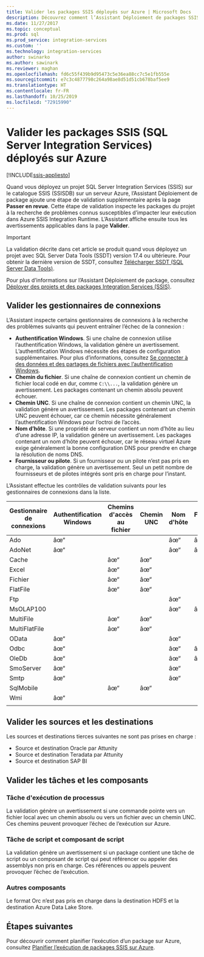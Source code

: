```yaml
---
title: Valider les packages SSIS déployés sur Azure | Microsoft Docs
description: Découvrez comment l’Assistant Déploiement de packages SSIS recherche dans les packages les problèmes connus qui peuvent les empêcher de s’exécuter comme prévu dans Azure.
ms.date: 11/27/2017
ms.topic: conceptual
ms.prod: sql
ms.prod_service: integration-services
ms.custom: ''
ms.technology: integration-services
author: swinarko
ms.author: sawinark
ms.reviewer: maghan
ms.openlocfilehash: fd6c55f439b9d95473c5e36ea88cc7c5e1fb555e
ms.sourcegitcommit: e7c3c4877798c264a98ae8d51d51cb678baf5ee9
ms.translationtype: HT
ms.contentlocale: fr-FR
ms.lasthandoff: 10/25/2019
ms.locfileid: "72915990"
---
```

# <a name="validate-sql-server-integration-services-ssis-packages-deployed-to-azure"></a>Valider les packages SSIS (SQL Server Integration Services) déployés sur Azure

[!INCLUDE[ssis-appliesto](../../includes/ssis-appliesto-ssvrpluslinux-asdb-asdw-xxx.md)]



Quand vous déployez un projet SQL Server Integration Services (SSIS) sur le catalogue SSIS (SSISDB) sur un serveur Azure, l’Assistant Déploiement de package ajoute une étape de validation supplémentaire après la page **Passer en revue**. Cette étape de validation inspecte les packages du projet à la recherche de problèmes connus susceptibles d’impacter leur exécution dans Azure SSIS Integration Runtime. L’Assistant affiche ensuite tous les avertissements applicables dans la page **Valider**.

> [!IMPORTANT]
> La validation décrite dans cet article se produit quand vous déployez un projet avec SQL Server Data Tools (SSDT) version 17.4 ou ultérieure. Pour obtenir la dernière version de SSDT, consultez [Télécharger SSDT (SQL Server Data Tools)](../../ssdt/download-sql-server-data-tools-ssdt.md).

Pour plus d’informations sur l’Assistant Déploiement de package, consultez [Déployer des projets et des packages Integration Services (SSIS)](../packages/deploy-integration-services-ssis-projects-and-packages.md).

## <a name="validate-connection-managers"></a>Valider les gestionnaires de connexions

L’Assistant inspecte certains gestionnaires de connexions à la recherche des problèmes suivants qui peuvent entraîner l’échec de la connexion :
- **Authentification Windows**. Si une chaîne de connexion utilise l’authentification Windows, la validation génère un avertissement. L’authentification Windows nécessite des étapes de configuration supplémentaires. Pour plus d’informations, consultez [Se connecter à des données et des partages de fichiers avec l’authentification Windows](ssis-azure-connect-with-windows-auth.md).
- **Chemin du fichier**. Si une chaîne de connexion contient un chemin de fichier local codé en dur, comme `C:\\...`, la validation génère un avertissement. Les packages contenant un chemin absolu peuvent échouer.
- **Chemin UNC**. Si une chaîne de connexion contient un chemin UNC, la validation génère un avertissement. Les packages contenant un chemin UNC peuvent échouer, car ce chemin nécessite généralement l’authentification Windows pour l’octroi de l’accès.
- **Nom d’hôte**. Si une propriété de serveur contient un nom d’hôte au lieu d’une adresse IP, la validation génère un avertissement. Les packages contenant un nom d’hôte peuvent échouer, car le réseau virtuel Azure exige généralement la bonne configuration DNS pour prendre en charge la résolution de noms DNS.
- **Fournisseur ou pilote**. Si un fournisseur ou un pilote n’est pas pris en charge, la validation génère un avertissement. Seul un petit nombre de fournisseurs et de pilotes intégrés sont pris en charge pour l’instant.

L’Assistant effectue les contrôles de validation suivants pour les gestionnaires de connexions dans la liste.

| Gestionnaire de connexions | Authentification Windows | Chemins d'accès au fichier | Chemin UNC | Nom d'hôte | Fournisseur ou pilote |
|--------------------|----------|-----------|-----|-----------|-------------------|
| Ado                | âœ“        |           |     | âœ“         | âœ“                 |
| AdoNet             | âœ“        |           |     | âœ“         | âœ“                 |
| Cache              |          | âœ“         | âœ“   |           |                   |
| Excel              |          | âœ“         | âœ“   |           |                   |
| Fichier               |          | âœ“         | âœ“   |           |                   |
| FlatFile           |          | âœ“         | âœ“   |           |                   |
| Ftp                |          |           |     | âœ“         |                   |
| MsOLAP100          |          |           |     | âœ“         | âœ“                 |
| MultiFile          |          | âœ“         | âœ“   |           |                   |
| MultiFlatFile      |          | âœ“         | âœ“   |           |                   |
| OData              | âœ“        |           |     | âœ“         |                   |
| Odbc               | âœ“        |           |     | âœ“         | âœ“                 |
| OleDb              | âœ“        |           |     | âœ“         | âœ“                 |
| SmoServer          | âœ“        |           |     | âœ“         |                   |
| Smtp               | âœ“        |           |     | âœ“         |                   |
| SqlMobile          |          | âœ“         | âœ“   |           |                   |
| Wmi                | âœ“        |           |     |           |                   |
|||||||

## <a name="validate-sources-and-destinations"></a>Valider les sources et les destinations
Les sources et destinations tierces suivantes ne sont pas prises en charge :

-   Source et destination Oracle par Attunity
-   Source et destination Teradata par Attunity
-   Source et destination SAP BI

## <a name="validate-tasks-and-components"></a>Valider les tâches et les composants

### <a name="execute-process-task"></a>Tâche d'exécution de processus

La validation génère un avertissement si une commande pointe vers un fichier local avec un chemin absolu ou vers un fichier avec un chemin UNC. Ces chemins peuvent provoquer l’échec de l’exécution sur Azure.

### <a name="script-task-and-script-component"></a>Tâche de script et composant de script

La validation génère un avertissement si un package contient une tâche de script ou un composant de script qui peut référencer ou appeler des assemblys non pris en charge. Ces références ou appels peuvent provoquer l’échec de l’exécution.

### <a name="other-components"></a>Autres composants

Le format Orc n’est pas pris en charge dans la destination HDFS et la destination Azure Data Lake Store.

## <a name="next-steps"></a>Étapes suivantes
Pour découvrir comment planifier l’exécution d’un package sur Azure, consultez [Planifier l’exécution de packages SSIS sur Azure](ssis-azure-schedule-packages.md).
